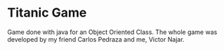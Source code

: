 # Titanic Game
Game done with java for an Object Oriented Class.
The whole game was developed by my friend Carlos Pedraza and me, Victor Najar.
